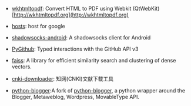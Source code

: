 - [wkhtmltopdf](https://github.com/wkhtmltopdf/wkhtmltopdf): Convert HTML to PDF using Webkit (QtWebKit) [http://wkhtmltopdf.org](http://wkhtmltopdf.org)

- [hosts](https://github.com/racaljk/hosts): host for google

- [shadowsocks-android](https://github.com/shadowsocks/shadowsocks-android): A shadowsocks client for Android

- [PyGithub](https://github.com/PyGithub/PyGithub): Typed interactions with the GitHub API v3

- [faiss](https://github.com/facebookresearch/faiss): A library for efficient similarity search and clustering of dense vectors.

- [cnki-downloader](https://github.com/amyhaber/cnki-downloader): 知网(CNKI)文献下载工具

- [python-blogger](https://github.com/theatlantic/python-blogger):A fork of [python-blogger](http://code.google.com/p/python-blogger/), a python wrapper around the Blogger, Metaweblog, Wordpress, MovableType API.
